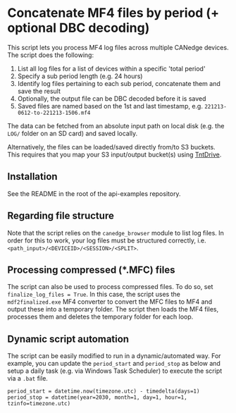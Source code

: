 # Concatenate MF4 files by period (+ optional DBC decoding)

This script lets you process MF4 log files across multiple CANedge devices. The script does the following:

1. List all log files for a list of devices within a specific 'total period'
2. Specify a sub period length (e.g. 24 hours)
3. Identify log files pertaining to each sub period, concatenate them and save the result
4. Optionally, the output file can be DBC decoded before it is saved 
5. Saved files are named based on the 1st and last timestamp, e.g. `221213-0612-to-221213-1506.mf4`

The data can be fetched from an absolute input path on local disk (e.g. the `LOG/` folder on an SD card) and saved locally. 

Alternatively, the files can be loaded/saved directly from/to S3 buckets. This requires that you map your S3 input/output bucket(s) using [TntDrive](https://canlogger.csselectronics.com/canedge-getting-started/transfer-data/server-tools/other-s3-tools/). 


## Installation

See the README in the root of the api-examples repository. 

## Regarding file structure 

Note that the script relies on the `canedge_browser` module to list log files. In order for this to work, your log files must be structured correctly, i.e. `<path_input>/<DEVICEID>/<SESSION>/<SPLIT>`.

## Processing compressed (*.MFC) files 

The script can also be used to process compressed files. To do so, set `finalize_log_files = True`. In this case, the script uses the `mdf2finalized.exe` MF4 converter to convert the MFC files to MF4 and output these into a temporary folder. The script then loads the MF4 files, processes them and deletes the temporary folder for each loop.

## Dynamic script automation

The script can be easily modified to run in a dynamic/automated way. For example, you can update the `period_start` and `period_stop` as below and setup a daily task (e.g. via Windows Task Scheduler) to execute the script via a `.bat` file. 

```
period_start = datetime.now(timezone.utc) - timedelta(days=1)
period_stop = datetime(year=2030, month=1, day=1, hour=1, tzinfo=timezone.utc)
```